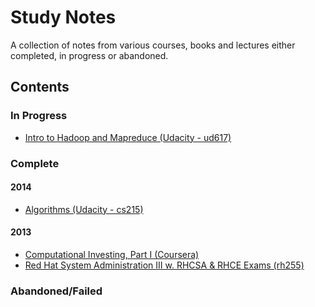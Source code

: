 # Study Notes

A collection of notes from various courses, books and lectures either completed, in progress or abandoned.

## Contents

### In Progress

* [Intro to Hadoop and Mapreduce (Udacity - ud617)](./ud617-intro-to-hadoop-and-mapreduce)

### Complete

#### 2014

* [Algorithms (Udacity - cs215)](./cs215-algorithms-udacity)

#### 2013

* [Computational Investing, Part I (Coursera)](./computational-investing-part-1-coursera)
* [Red Hat System Administration III w. RHCSA & RHCE Exams (rh255)](./rh255-redhat-system-administrator-3)

### Abandoned/Failed
